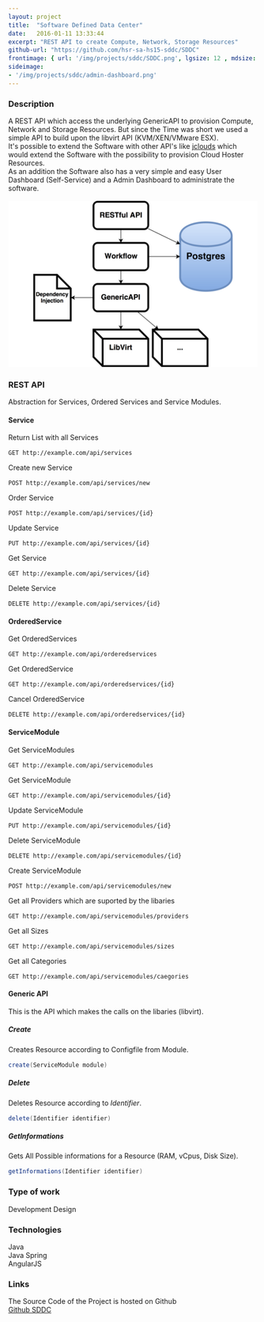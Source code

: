 ```yaml
---
layout: project
title:  "Software Defined Data Center"
date:   2016-01-11 13:33:44
excerpt: "REST API to create Compute, Network, Storage Resources"
github-url: "https://github.com/hsr-sa-hs15-sddc/SDDC"
frontimage: { url: '/img/projects/sddc/SDDC.png', lgsize: 12 , mdsize: 12, smsize: 12, xssize: }
sideimage:
- '/img/projects/sddc/admin-dashboard.png'
---
```


### Description ###

<div class="row">
<div class="col-md-7 col-sm-6">
A REST API which access the underlying GenericAPI to provision Compute, Network and Storage Resources.
But since the Time was short we used a simple API to build upon the libvirt API (KVM/XEN/VMware ESX).<br>
It's possible to extend the Software with other API's like <a href="https://jclouds.apache.org/" reL="nofollow">jclouds</a> which would extend the
Software with the possibility to provision Cloud Hoster Resources.<br>
As an addition the Software also has a very simple and easy User Dashboard (Self-Service) and a Admin Dashboard to administrate the software.
</div>
<br>
<div class="col-md-5 col-sm-6">
<img src="/img/projects/sddc/architecture.png" alt="Architecture Overview" />
</div>
</div>

### REST API

Abstraction for Services, Ordered Services and Service Modules.

#### Service

Return List with all Services

```HTTP
GET http://example.com/api/services
```

Create new Service

```
POST http://example.com/api/services/new
```

Order Service

```
POST http://example.com/api/services/{id}
```

Update Service

```
PUT http://example.com/api/services/{id}
```

Get Service

```
GET http://example.com/api/services/{id}
```

Delete Service

```
DELETE http://example.com/api/services/{id}
```

#### OrderedService

Get OrderedServices

```
GET http://example.com/api/orderedservices
```

Get OrderedService

```
GET http://example.com/api/orderedservices/{id}
```

Cancel OrderedService

```
DELETE http://example.com/api/orderedservices/{id}
```

#### ServiceModule

Get ServiceModules

```
GET http://example.com/api/servicemodules
```

Get ServiceModule

```
GET http://example.com/api/servicemodules/{id}
```

Update ServiceModule

```
PUT http://example.com/api/servicemodules/{id}
```

Delete ServiceModule

```
DELETE http://example.com/api/servicemodules/{id}
```

Create ServiceModule

```
POST http://example.com/api/servicemodules/new
```

Get all Providers which are suported by the libaries

```
GET http://example.com/api/servicemodules/providers
```

Get all Sizes

```
GET http://example.com/api/servicemodules/sizes
```

Get all Categories

```
GET http://example.com/api/servicemodules/caegories
```


#### Generic API

This is the API which makes the calls on the libaries (libvirt).

##### Create
Creates Resource according to Configfile from Module.

```Java
create(ServiceModule module)
```

##### Delete
Deletes Resource according to *Identifier*.

```Java
delete(Identifier identifier)
```

##### GetInformations
Gets All Possible informations for a Resource (RAM, vCpus, Disk Size).

```Java
getInformations(Identifier identifier)
```


### Type of work

Development
Design

### Technologies

Java  
Java Spring  
AngularJS

### Links

The Source Code of the Project is hosted on Github  
[Github SDDC](https://github.com/hsr-sa-hs15-sddc/SDDC)
